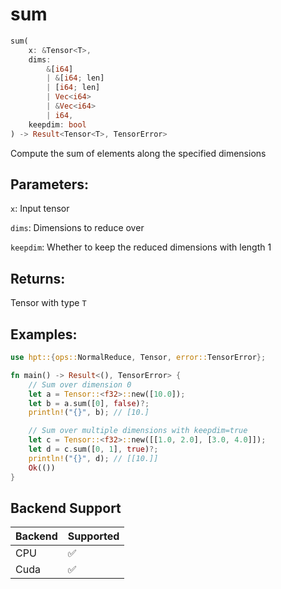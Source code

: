 # sum
```rust
sum(
    x: &Tensor<T>, 
    dims: 
        &[i64]
        | &[i64; len]
        | [i64; len] 
        | Vec<i64> 
        | &Vec<i64>
        | i64, 
    keepdim: bool
) -> Result<Tensor<T>, TensorError>
```
Compute the sum of elements along the specified dimensions

## Parameters:
`x`: Input tensor

`dims`: Dimensions to reduce over

`keepdim`: Whether to keep the reduced dimensions with length 1

## Returns:
Tensor with type `T`

## Examples:
```rust
use hpt::{ops::NormalReduce, Tensor, error::TensorError};

fn main() -> Result<(), TensorError> {
    // Sum over dimension 0
    let a = Tensor::<f32>::new([10.0]);
    let b = a.sum([0], false)?;
    println!("{}", b); // [10.]

    // Sum over multiple dimensions with keepdim=true
    let c = Tensor::<f32>::new([[1.0, 2.0], [3.0, 4.0]]);
    let d = c.sum([0, 1], true)?;
    println!("{}", d); // [[10.]]
    Ok(())
}
```
## Backend Support
| Backend | Supported |
|---------|-----------|
| CPU     | ✅         |
| Cuda    | ✅        |